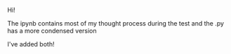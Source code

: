 Hi!

The ipynb contains most of my thought process during the test
and the .py has a more condensed version 

I've added both!
